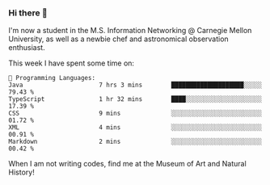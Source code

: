 ### Hi there 👋

I'm now a student in the M.S. Information Networking @ Carnegie Mellon University, as well as a newbie chef and astronomical observation enthusiast. 



<!--START_SECTION:waka-->
This week I have spent some time on: 

```text
💬 Programming Languages: 
Java                     7 hrs 3 mins        ████████████████████░░░░░   79.43 % 
TypeScript               1 hr 32 mins        ████░░░░░░░░░░░░░░░░░░░░░   17.39 % 
CSS                      9 mins              ░░░░░░░░░░░░░░░░░░░░░░░░░   01.72 % 
XML                      4 mins              ░░░░░░░░░░░░░░░░░░░░░░░░░   00.91 % 
Markdown                 2 mins              ░░░░░░░░░░░░░░░░░░░░░░░░░   00.42 % 
```


<!--END_SECTION:waka-->

When I am not writing codes, find me at the Museum of Art and Natural History!
